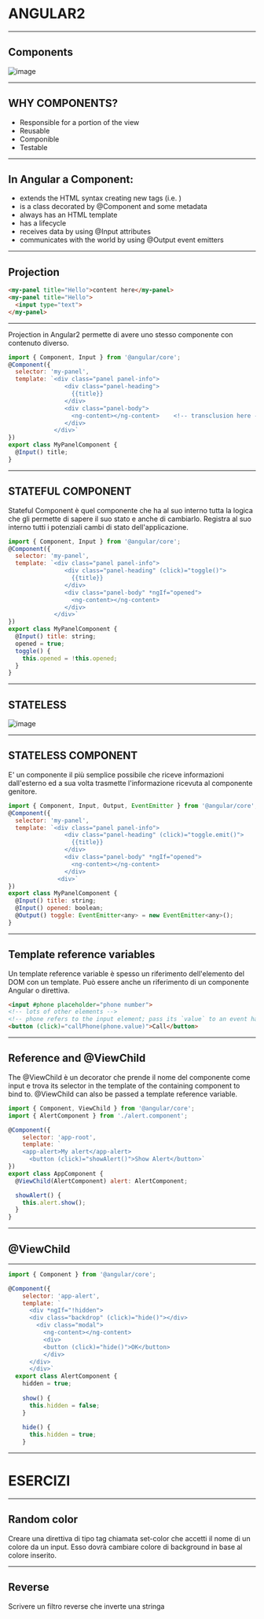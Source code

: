 ANGULAR2
==================



----


Components
---------
![image](components.jpg)


----


WHY COMPONENTS?
----------------
* Responsible for a portion of the view
* Reusable
* Componible
* Testable


----


In Angular a Component:
-------
* extends the HTML syntax creating new tags (i.e. <tab-bar>)
* is a class decorated by @Component and some metadata
* always has an HTML template
* has a lifecycle
* receives data by using @Input attributes
* communicates with the world by using @Output event emitters


----


Projection
------------
```html
<my-panel title="Hello">content here</my-panel>
<my-panel title="Hello">
  <input type="text">
</my-panel>
```

----

Projection in Angular2 permette di avere uno stesso componente con contenuto diverso.

```javascript
import { Component, Input } from '@angular/core';
@Component({
  selector: 'my-panel',
  template: `<div class="panel panel-info">
                <div class="panel-heading">
                  {{title}}
                </div>
                <div class="panel-body">
                  <ng-content></ng-content>    <!-- transclusion here -->
                </div>
             </div>`
})
export class MyPanelComponent {
  @Input() title;
}
```


----


STATEFUL COMPONENT
------
Stateful Component è quel componente che ha al suo interno tutta la logica che gli 
permette di sapere il suo stato e anche di cambiarlo. Registra al suo interno tutti i potenziali 
cambi di stato dell'applicazione.

```javascript
import { Component, Input } from '@angular/core';
@Component({
  selector: 'my-panel',
  template: `<div class="panel panel-info">
                <div class="panel-heading" (click)="toggle()">
                  {{title}}
                </div>
                <div class="panel-body" *ngIf="opened">
                  <ng-content></ng-content>  
                </div>
             </div>`
})
export class MyPanelComponent {
  @Input() title: string;
  opened = true;
  toggle() {
    this.opened = !this.opened;
  }
}
```


----


STATELESS
------

![image](stateless.jpg)


---


STATELESS COMPONENT
---------
E' un componente il più semplice possibile che riceve informazioni dall'esterno ed a sua volta trasmette l'informazione ricevuta al componente genitore.
```javascript
import { Component, Input, Output, EventEmitter } from '@angular/core';
@Component({
  selector: 'my-panel',
  template: `<div class="panel panel-info">
                <div class="panel-heading" (click)="toggle.emit()">
                  {{title}}
                </div>
                <div class="panel-body" *ngIf="opened">
                  <ng-content></ng-content>
                </div>
              <div>`
})
export class MyPanelComponent {
  @Input() title: string;
  @Input() opened: boolean;
  @Output() toggle: EventEmitter<any> = new EventEmitter<any>();
}
```

---


Template reference variables
------
Un template reference variable è spesso un riferimento dell'elemento del DOM con un template. Può 
essere anche un riferimento di un componente Angular o direttiva.
```html
<input #phone placeholder="phone number">
<!-- lots of other elements -->
<!-- phone refers to the input element; pass its `value` to an event handler -->
<button (click)="callPhone(phone.value)">Call</button>
```

----

Reference and @ViewChild
---
The @ViewChild è un decorator che prende il nome del componente come input e trova its selector in the template of the containing component to bind to. @ViewChild can also be passed a template reference variable.
```javascript
import { Component, ViewChild } from '@angular/core';
import { AlertComponent } from './alert.component';

@Component({
    selector: 'app-root',
    template: `
    <app-alert>My alert</app-alert>
      <button (click)="showAlert()">Show Alert</button>`
})
export class AppComponent {
  @ViewChild(AlertComponent) alert: AlertComponent;

  showAlert() {
    this.alert.show();
  }
}
```

----

@ViewChild
----------

---
```javascript
import { Component } from '@angular/core';

@Component({
	selector: 'app-alert',
	template: `
	  <div *ngIf="!hidden">
  	  <div class="backdrop" (click)="hide()"></div>
	    <div class="modal">
	      <ng-content></ng-content>
	      <div>
  	      <button (click)="hide()">OK</button>
	      </div>
      </div>
	  </div>`
  export class AlertComponent {
    hidden = true;
  
    show() {
      this.hidden = false;
    }
    
    hide() {
      this.hidden = true;
    }
```

----


ESERCIZI
========


----


Random color
------------
Creare una direttiva di tipo tag chiamata set-color
che accetti il nome di un colore da un input.
Esso dovrà cambiare colore di background in base
al colore inserito.


----


Reverse
-------
Scrivere un filtro reverse che inverte una stringa
